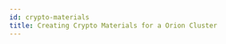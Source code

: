 ```yaml
---
id: crypto-materials
title: Creating Crypto Materials for a Orion Cluster
---
```


<!--
 Copyright IBM Corp. All Rights Reserved.

 SPDX-License-Identifier: CC-BY-4.0
 -->

